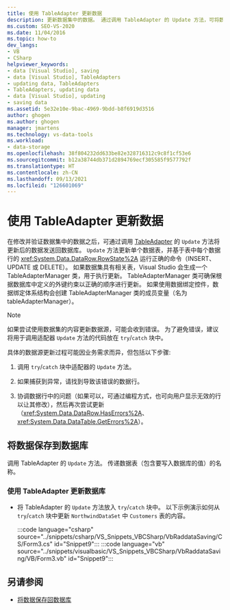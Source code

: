 ```yaml
---
title: 使用 TableAdapter 更新数据
description: 更新数据集中的数据。 通过调用 TableAdapter 的 Update 方法，可将数据发送回数据库。
ms.custom: SEO-VS-2020
ms.date: 11/04/2016
ms.topic: how-to
dev_langs:
- VB
- CSharp
helpviewer_keywords:
- data [Visual Studio], saving
- data [Visual Studio], TableAdapters
- updating data, TableAdapters
- TableAdapters, updating data
- data [Visual Studio], updating
- saving data
ms.assetid: 5e32e10e-9bac-4969-9bdd-b8f6919d3516
author: ghogen
ms.author: ghogen
manager: jmartens
ms.technology: vs-data-tools
ms.workload:
- data-storage
ms.openlocfilehash: 38f804232dd633be82e328716312c9c8f1cf53e6
ms.sourcegitcommit: b12a38744db371d2894769ecf305585f9577792f
ms.translationtype: HT
ms.contentlocale: zh-CN
ms.lasthandoff: 09/13/2021
ms.locfileid: "126601069"
---
```

# <a name="update-data-by-using-a-tableadapter"></a>使用 TableAdapter 更新数据

在修改并验证数据集中的数据之后，可通过调用 [TableAdapter](../data-tools/create-and-configure-tableadapters.md) 的 `Update` 方法将更新后的数据发送回数据库。 `Update` 方法更新单个数据表，并基于表中每个数据行的 <xref:System.Data.DataRow.RowState%2A> 运行正确的命令（INSERT、UPDATE 或 DELETE）。 如果数据集具有相关表，Visual Studio 会生成一个 TableAdapterManager 类，用于执行更新。 TableAdapterManager 类可确保根据数据库中定义的外键约束以正确的顺序进行更新。 如果使用数据绑定控件，数据绑定体系结构会创建 TableAdapterManager 类的成员变量（名为 tableAdapterManager）。

> [!NOTE]
> 如果尝试使用数据集的内容更新数据源，可能会收到错误。 为了避免错误，建议将用于调用适配器 `Update` 方法的代码放在 `try`/`catch` 块中。

具体的数据源更新过程可能因业务需求而异，但包括以下步骤:

1. 调用 `try`/`catch` 块中适配器的 `Update` 方法。

2. 如果捕获到异常，请找到导致该错误的数据行。

3. 协调数据行中的问题（如果可以，可通过编程方式，也可向用户显示无效的行以让其修改），然后再次尝试更新（<xref:System.Data.DataRow.HasErrors%2A>、<xref:System.Data.DataTable.GetErrors%2A>）。

## <a name="save-data-to-a-database"></a>将数据保存到数据库

调用 TableAdapter 的 `Update` 方法。 传递数据表（包含要写入数据库的值）的名称。

### <a name="to-update-a-database-by-using-a-tableadapter"></a>使用 TableAdapter 更新数据库

- 将 TableAdapter 的 `Update` 方法放入 `try`/`catch` 块中。 以下示例演示如何从 `try`/`catch` 块中更新 `NorthwindDataSet` 中 `Customers` 表的内容。

     :::code language="csharp" source="../snippets/csharp/VS_Snippets_VBCSharp/VbRaddataSaving/CS/Form3.cs" id="Snippet9":::
     :::code language="vb" source="../snippets/visualbasic/VS_Snippets_VBCSharp/VbRaddataSaving/VB/Form3.vb" id="Snippet9":::

## <a name="see-also"></a>另请参阅

- [将数据保存回数据库](../data-tools/save-data-back-to-the-database.md)
